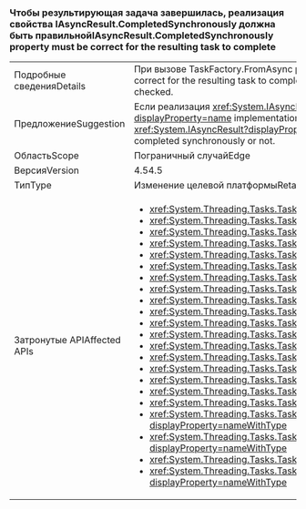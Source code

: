### <a name="iasyncresultcompletedsynchronously-property-must-be-correct-for-the-resulting-task-to-complete"></a><span data-ttu-id="946b0-101">Чтобы результирующая задача завершилась, реализация свойства IAsyncResult.CompletedSynchronously должна быть правильной</span><span class="sxs-lookup"><span data-stu-id="946b0-101">IAsyncResult.CompletedSynchronously property must be correct for the resulting task to complete</span></span>

|   |   |
|---|---|
|<span data-ttu-id="946b0-102">Подробные сведения</span><span class="sxs-lookup"><span data-stu-id="946b0-102">Details</span></span>|<span data-ttu-id="946b0-103">При вызове TaskFactory.FromAsync реализация свойства <xref:System.IAsyncResult.CompletedSynchronously> должна быть правильной, чтобы результирующая задача завершилась.</span><span class="sxs-lookup"><span data-stu-id="946b0-103">When calling TaskFactory.FromAsync, the implementation of the <xref:System.IAsyncResult.CompletedSynchronously> property must be correct for the resulting task to complete.</span></span> <span data-ttu-id="946b0-104">То есть свойство должно возвращать значение true, если (и только если) реализация завершилась синхронно.</span><span class="sxs-lookup"><span data-stu-id="946b0-104">That is, the property must return true if, and only if, the implementation completed synchronously.</span></span> <span data-ttu-id="946b0-105">Раньше свойство не проверялось.</span><span class="sxs-lookup"><span data-stu-id="946b0-105">Previously, the property was not checked.</span></span>|
|<span data-ttu-id="946b0-106">Предложение</span><span class="sxs-lookup"><span data-stu-id="946b0-106">Suggestion</span></span>|<span data-ttu-id="946b0-107">Если реализация <xref:System.IAsyncResult?displayProperty=name> правильно возвращает значение true для свойства <xref:System.IAsyncResult.CompletedSynchronously?displayProperty=name> только тогда, когда задача завершилась синхронно, нарушения работы не будет.</span><span class="sxs-lookup"><span data-stu-id="946b0-107">If <xref:System.IAsyncResult?displayProperty=name> implementations correctly return true for the <xref:System.IAsyncResult.CompletedSynchronously?displayProperty=name> property only when a task completed synchronously, then no break will be observed.</span></span> <span data-ttu-id="946b0-108">Пользователи должны проверять принадлежащие им реализации <xref:System.IAsyncResult?displayProperty=name> (если таковые имеются), чтобы убедиться, что они правильно определяют синхронное завершение задачи.</span><span class="sxs-lookup"><span data-stu-id="946b0-108">Users should review <xref:System.IAsyncResult?displayProperty=name> implementations they own (if any) to ensure that they correctly evaluate whether a task completed synchronously or not.</span></span>|
|<span data-ttu-id="946b0-109">Область</span><span class="sxs-lookup"><span data-stu-id="946b0-109">Scope</span></span>|<span data-ttu-id="946b0-110">Пограничный случай</span><span class="sxs-lookup"><span data-stu-id="946b0-110">Edge</span></span>|
|<span data-ttu-id="946b0-111">Версия</span><span class="sxs-lookup"><span data-stu-id="946b0-111">Version</span></span>|<span data-ttu-id="946b0-112">4.5</span><span class="sxs-lookup"><span data-stu-id="946b0-112">4.5</span></span>|
|<span data-ttu-id="946b0-113">Тип</span><span class="sxs-lookup"><span data-stu-id="946b0-113">Type</span></span>|<span data-ttu-id="946b0-114">Изменение целевой платформы</span><span class="sxs-lookup"><span data-stu-id="946b0-114">Retargeting</span></span>|
|<span data-ttu-id="946b0-115">Затронутые API</span><span class="sxs-lookup"><span data-stu-id="946b0-115">Affected APIs</span></span>|<ul><li><xref:System.Threading.Tasks.TaskFactory.FromAsync(System.IAsyncResult,System.Action{System.IAsyncResult})?displayProperty=nameWithType></li><li><xref:System.Threading.Tasks.TaskFactory.FromAsync(System.IAsyncResult,System.Action{System.IAsyncResult},System.Threading.Tasks.TaskCreationOptions)?displayProperty=nameWithType></li><li><xref:System.Threading.Tasks.TaskFactory.FromAsync(System.IAsyncResult,System.Action{System.IAsyncResult},System.Threading.Tasks.TaskCreationOptions,System.Threading.Tasks.TaskScheduler)?displayProperty=nameWithType></li><li><xref:System.Threading.Tasks.TaskFactory.FromAsync%60%601(System.IAsyncResult,System.Func{System.IAsyncResult,%60%600})?displayProperty=nameWithType></li><li><xref:System.Threading.Tasks.TaskFactory.FromAsync(System.Func{System.AsyncCallback,System.Object,System.IAsyncResult},System.Action{System.IAsyncResult},System.Object)?displayProperty=nameWithType></li><li><xref:System.Threading.Tasks.TaskFactory.FromAsync(System.Func{System.AsyncCallback,System.Object,System.IAsyncResult},System.Action{System.IAsyncResult},System.Object,System.Threading.Tasks.TaskCreationOptions)?displayProperty=nameWithType></li><li><xref:System.Threading.Tasks.TaskFactory.FromAsync%60%601(System.Func{%60%600,System.AsyncCallback,System.Object,System.IAsyncResult},System.Action{System.IAsyncResult},%60%600,System.Object)?displayProperty=nameWithType></li><li><xref:System.Threading.Tasks.TaskFactory.FromAsync%60%601(System.Func{%60%600,System.AsyncCallback,System.Object,System.IAsyncResult},System.Action{System.IAsyncResult},%60%600,System.Object,System.Threading.Tasks.TaskCreationOptions)?displayProperty=nameWithType></li><li><xref:System.Threading.Tasks.TaskFactory.FromAsync%60%601(System.Func{System.AsyncCallback,System.Object,System.IAsyncResult},System.Func{System.IAsyncResult,%60%600},System.Object)?displayProperty=nameWithType></li><li><xref:System.Threading.Tasks.TaskFactory.FromAsync%60%601(System.Func{System.AsyncCallback,System.Object,System.IAsyncResult},System.Func{System.IAsyncResult,%60%600},System.Object,System.Threading.Tasks.TaskCreationOptions)?displayProperty=nameWithType></li><li><xref:System.Threading.Tasks.TaskFactory.FromAsync%60%601(System.IAsyncResult,System.Func{System.IAsyncResult,%60%600},System.Threading.Tasks.TaskCreationOptions)?displayProperty=nameWithType></li><li><xref:System.Threading.Tasks.TaskFactory.FromAsync%60%601(System.IAsyncResult,System.Func{System.IAsyncResult,%60%600},System.Threading.Tasks.TaskCreationOptions,System.Threading.Tasks.TaskScheduler)?displayProperty=nameWithType></li><li><xref:System.Threading.Tasks.TaskFactory.FromAsync%60%602(System.Func{%60%600,%60%601,System.AsyncCallback,System.Object,System.IAsyncResult},System.Action{System.IAsyncResult},%60%600,%60%601,System.Object)?displayProperty=nameWithType></li><li><xref:System.Threading.Tasks.TaskFactory.FromAsync%60%602(System.Func{%60%600,%60%601,System.AsyncCallback,System.Object,System.IAsyncResult},System.Action{System.IAsyncResult},%60%600,%60%601,System.Object,System.Threading.Tasks.TaskCreationOptions)?displayProperty=nameWithType></li><li><xref:System.Threading.Tasks.TaskFactory.FromAsync%60%602(System.Func{%60%600,System.AsyncCallback,System.Object,System.IAsyncResult},System.Func{System.IAsyncResult,%60%601},%60%600,System.Object)?displayProperty=nameWithType></li><li><xref:System.Threading.Tasks.TaskFactory.FromAsync%60%602(System.Func{%60%600,System.AsyncCallback,System.Object,System.IAsyncResult},System.Func{System.IAsyncResult,%60%601},%60%600,System.Object,System.Threading.Tasks.TaskCreationOptions)?displayProperty=nameWithType></li><li><xref:System.Threading.Tasks.TaskFactory.FromAsync%60%603(System.Func{%60%600,%60%601,System.AsyncCallback,System.Object,System.IAsyncResult},System.Func{System.IAsyncResult,%60%602},%60%600,%60%601,System.Object)?displayProperty=nameWithType></li><li><xref:System.Threading.Tasks.TaskFactory.FromAsync%60%603(System.Func{%60%600,%60%601,%60%602,System.AsyncCallback,System.Object,System.IAsyncResult},System.Action{System.IAsyncResult},%60%600,%60%601,%60%602,System.Object)?displayProperty=nameWithType></li><li><xref:System.Threading.Tasks.TaskFactory.FromAsync%60%603(System.Func{%60%600,%60%601,%60%602,System.AsyncCallback,System.Object,System.IAsyncResult},System.Action{System.IAsyncResult},%60%600,%60%601,%60%602,System.Object,System.Threading.Tasks.TaskCreationOptions)?displayProperty=nameWithType></li><li><xref:System.Threading.Tasks.TaskFactory.FromAsync%60%603(System.Func{%60%600,%60%601,System.AsyncCallback,System.Object,System.IAsyncResult},System.Func{System.IAsyncResult,%60%602},%60%600,%60%601,System.Object,System.Threading.Tasks.TaskCreationOptions)?displayProperty=nameWithType></li><li><xref:System.Threading.Tasks.TaskFactory.FromAsync%60%604(System.Func{%60%600,%60%601,%60%602,System.AsyncCallback,System.Object,System.IAsyncResult},System.Func{System.IAsyncResult,%60%603},%60%600,%60%601,%60%602,System.Object)?displayProperty=nameWithType></li><li><xref:System.Threading.Tasks.TaskFactory.FromAsync%60%604(System.Func{%60%600,%60%601,%60%602,System.AsyncCallback,System.Object,System.IAsyncResult},System.Func{System.IAsyncResult,%60%603},%60%600,%60%601,%60%602,System.Object,System.Threading.Tasks.TaskCreationOptions)?displayProperty=nameWithType></li></ul>|

